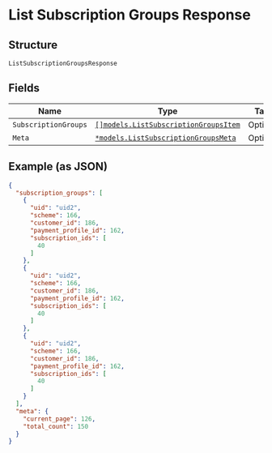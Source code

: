 
# List Subscription Groups Response

## Structure

`ListSubscriptionGroupsResponse`

## Fields

| Name | Type | Tags | Description |
|  --- | --- | --- | --- |
| `SubscriptionGroups` | [`[]models.ListSubscriptionGroupsItem`](../../doc/models/list-subscription-groups-item.md) | Optional | - |
| `Meta` | [`*models.ListSubscriptionGroupsMeta`](../../doc/models/list-subscription-groups-meta.md) | Optional | - |

## Example (as JSON)

```json
{
  "subscription_groups": [
    {
      "uid": "uid2",
      "scheme": 166,
      "customer_id": 186,
      "payment_profile_id": 162,
      "subscription_ids": [
        40
      ]
    },
    {
      "uid": "uid2",
      "scheme": 166,
      "customer_id": 186,
      "payment_profile_id": 162,
      "subscription_ids": [
        40
      ]
    },
    {
      "uid": "uid2",
      "scheme": 166,
      "customer_id": 186,
      "payment_profile_id": 162,
      "subscription_ids": [
        40
      ]
    }
  ],
  "meta": {
    "current_page": 126,
    "total_count": 150
  }
}
```

